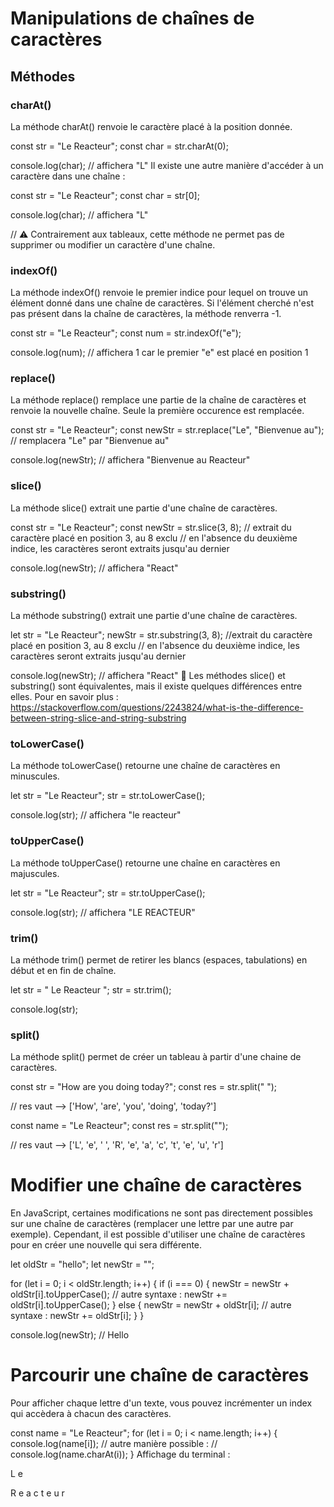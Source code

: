 # Manipulations de chaînes de caractères

## Méthodes

### charAt()

La méthode charAt() renvoie le caractère placé à la position donnée.

const str = "Le Reacteur";
const char = str.charAt(0);

console.log(char); // affichera "L"
Il existe une autre manière d'accéder à un caractère dans une chaîne :

const str = "Le Reacteur";
const char = str[0];

console.log(char); // affichera "L"

// ⚠️ Contrairement aux tableaux, cette méthode ne permet pas de supprimer ou modifier un caractère d'une chaîne.

### indexOf()

La méthode indexOf() renvoie le premier indice pour lequel on trouve un élément donné dans une chaîne de caractères. Si l'élément cherché n'est pas présent dans la chaîne de caractères, la méthode renverra -1.

const str = "Le Reacteur";
const num = str.indexOf("e");

console.log(num); // affichera 1 car le premier "e" est placé en position 1

### replace()

La méthode replace() remplace une partie de la chaîne de caractères et renvoie la nouvelle chaîne. Seule la première occurence est remplacée.

const str = "Le Reacteur";
const newStr = str.replace("Le", "Bienvenue au"); // remplacera "Le" par "Bienvenue au"

console.log(newStr); // affichera "Bienvenue au Reacteur"

### slice()

La méthode slice() extrait une partie d'une chaîne de caractères.

const str = "Le Reacteur";
const newStr = str.slice(3, 8); // extrait du caractère placé en position 3, au 8 exclu
// en l'absence du deuxième indice, les caractères seront extraits jusqu'au dernier

console.log(newStr); // affichera "React"

### substring()

La méthode substring() extrait une partie d'une chaîne de caractères.

let str = "Le Reacteur";
newStr = str.substring(3, 8); //extrait du caractère placé en position 3, au 8 exclu
// en l'absence du deuxième indice, les caractères seront extraits jusqu'au dernier

console.log(newStr); // affichera "React"
📌 Les méthodes slice() et substring() sont équivalentes, mais il existe quelques différences entre elles. Pour en savoir plus : https://stackoverflow.com/questions/2243824/what-is-the-difference-between-string-slice-and-string-substring

### toLowerCase()

La méthode toLowerCase() retourne une chaîne de caractères en minuscules.

let str = "Le Reacteur";
str = str.toLowerCase();

console.log(str); // affichera "le reacteur"

### toUpperCase()

La méthode toUpperCase() retourne une chaîne en caractères en majuscules.

let str = "Le Reacteur";
str = str.toUpperCase();

console.log(str); // affichera "LE REACTEUR"

### trim()

La méthode trim() permet de retirer les blancs (espaces, tabulations) en début et en fin de chaîne.

let str = " Le Reacteur ";
str = str.trim();

console.log(str);

### split()

La méthode split() permet de créer un tableau à partir d'une chaine de caractères.

const str = "How are you doing today?";
const res = str.split(" ");

// res vaut --> ['How', 'are', 'you', 'doing', 'today?']

const name = "Le Reacteur";
const res = str.split("");

// res vaut --> ['L', 'e', ' ', 'R', 'e', 'a', 'c', 't', 'e', 'u', 'r']

# Modifier une chaîne de caractères

En JavaScript, certaines modifications ne sont pas directement possibles sur une chaîne de caractères (remplacer une lettre par une autre par exemple). Cependant, il est possible d'utiliser une chaîne de caractères pour en créer une nouvelle qui sera différente.

let oldStr = "hello";
let newStr = "";

for (let i = 0; i < oldStr.length; i++) {
if (i === 0) {
newStr = newStr + oldStr[i].toUpperCase(); // autre syntaxe : newStr += oldStr[i].toUpperCase();
} else {
newStr = newStr + oldStr[i]; // autre syntaxe : newStr += oldStr[i];
}
}

console.log(newStr); // Hello

# Parcourir une chaîne de caractères

Pour afficher chaque lettre d'un texte, vous pouvez incrémenter un index qui accèdera à chacun des caractères.

const name = "Le Reacteur";
for (let i = 0; i < name.length; i++) {
console.log(name[i]);
// autre manière possible :
// console.log(name.charAt(i));
}
Affichage du terminal :

L
e

R
e
a
c
t
e
u
r

